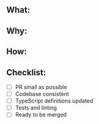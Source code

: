 <!--
Thanks for your interest in the project. Bugs filed and PRs submitted are appreciated!

Also, please make sure you're familiar with and follow the instructions in the
contributing guidelines (found in the CONTRIBUTING.md file).

If you're new to contributing to open-source projects, you might find this free
video course helpful: http://kcd.im/pull-request

Please fill out the information below to expedite the review and (hopefully)
merge of your pull request!
-->

## What:
<!-- What changes are being made? (What feature/bug is being fixed here?) -->

## Why:
<!-- Why are these changes necessary? -->

## How:
<!-- How were these changes implemented? How can we verify your changes? -->

## Checklist:
<!-- Have you done all of these things? -->

<!--
Please add "N/A" to the end of each line that's irrelevant to your changes or
place an "x"  in the box to check an item, like so: "- [x] Documentation".
-->

- [ ] PR small as possible
- [ ] Codebase consistent
- [ ] TypeScript definitions updated
- [ ] Tests and linting
- [ ] Ready to be merged
  <!-- In your opinion, is this ready to be merged as soon as it's reviewed? -->

<!-- Feel free to add additional comments.  -->